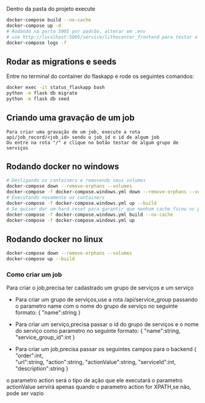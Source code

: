 Dentro da pasta do projeto execute

```sh
docker-compose build --no-cache
docker-compose up -d
# Rodando na porta 5005 por padrão, alterar em .env
# use http://localhost:5005/service/lithocenter_frontend para testar o fluxo do frontend
docker-compose logs -f
```

## Rodar as migrations e seeds
Entre no terminal do container do flaskapp e rode os seguintes comandos:

```sh
docker exec -it status_flaskapp bash
python -m flask db migrate
python -m flask db seed
```
## Criando uma gravação de um job
    Para criar uma gravação de um job, execute a rota api/job_record/<job_id> sendo o job_id o id de algum job
    Ou entre na rota "/" e clique no botão testar de algum grupo de serviços

## Rodando docker no windows
```sh
# Desligando os containers e removendo seus volumes
docker-compose down --remove-orphans --volumes
docker-compose -f docker-compose.windows.yml down --remove-orphans --volumes
# Executando novamente os containers
docker-compose -f docker-compose.windows.yml up --build
# Se quiser dar um hard reset para garantir que nenhum cache ficou vc pode
docker-compose -f docker-compose.windows.yml build --no-cache
docker-compose -f docker-compose.windows.yml up
```

## Rodando docker no linux
```sh
docker-compose down --remove-orphans --volumes
docker-compose up --build
```

### Como criar um job
Para criar o job,precisa ter cadastrado um grupo de serviços e um serviço

- Para criar um grupo de serviços,use a rota /api/service_group passando o parametro name com o nome do grupo de serviço no seguinte formato:
    {
        "name":string
    }
- Para criar um serviço,precisa passar o id do grupo de serviços e o nome do serviço como parametro no seguinte formato:
    {
	    "name":string,
	    "service_group_id":int
    }

- Para criar um job,precisa passar os seguintes campos para o backend
    {
        "order":int,		     
        "url":string,
        "action":string,
        "actionValue":string,
        "serviceId":int,
        "description":string
    }

o parametro action será o tipo de ação que ele executará
o parametro actionValue servirá apenas quando o parametro action for XPATH,se não, pode ser vazio